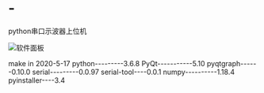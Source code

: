 # -
python串口示波器上位机

![软件面板](https://github.com/Lighting-app/-/edit/master/view.png)

make in 2020-5-17
python---------3.6.8
PyQt-----------5.10
pyqtgraph------0.10.0
serial---------0.0.97
serial-tool----0.0.1
numpy----------1.18.4
pyinstaller----3.4
